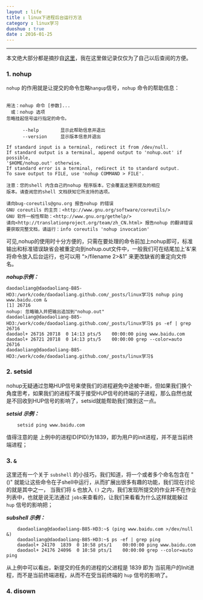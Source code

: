 ```yaml
---
layout : life
title : linux下进程后台运行方法
category : linux学习
duoshuo : true
date : 2016-01-25
---
```



******

本文绝大部分都是摘抄自[这里](https://www.ibm.com/developerworks/cn/linux/l-cn-nohup/)，我在这里做记录仅仅为了自己以后查阅的方便。

<!-- more -->

### 1. nohup

`nohup` 的作用就是让提交的命令忽略`hangup`信号，`nohup` 命令的帮助信息：

```

用法：nohup 命令 [参数]...
　或：nohup 选项
忽略挂起信号运行指定的命令。

      --help		显示此帮助信息并退出
      --version		显示版本信息并退出

If standard input is a terminal, redirect it from /dev/null.
If standard output is a terminal, append output to 'nohup.out' if possible,
'$HOME/nohup.out' otherwise.
If standard error is a terminal, redirect it to standard output.
To save output to FILE, use 'nohup COMMAND > FILE'.

注意：您的shell 内含自己的nohup 程序版本，它会覆盖这里所提及的相应
版本。请查阅您的shell 文档获知它所支持的选项。

请向bug-coreutils@gnu.org 报告nohup 的错误
GNU coreutils 的主页：<http://www.gnu.org/software/coreutils/>
GNU 软件一般性帮助：<http://www.gnu.org/gethelp/>
请向<http://translationproject.org/team/zh_CN.html> 报告nohup 的翻译错误
要获取完整文档，请运行：info coreutils 'nohup invocation'

```

可见,nohup的使用时十分方便的，只需在要处理的命令前加上nohup即可，标准输出和标准错误缺省会被重定向到nohup.out文件中，一般我们可在结尾加上'&'来将命令放入后台运行，也可以用 “>/filename 2>&1” 来更改缺省的重定向文件名。

***nohup示例：***
  
```
daodaoliang@daodaoliang-B85-HD3:/work/code/daodaoliang.github.com/_posts/linux学习$ nohup ping www.baidu.com &
[1] 26716
nohup: 忽略输入并把输出追加到"nohup.out"
daodaoliang@daodaoliang-B85-HD3:/work/code/daodaoliang.github.com/_posts/linux学习$ ps -ef | grep 26716
daodaol+ 26716 20718  0 14:13 pts/5    00:00:00 ping www.baidu.com
daodaol+ 26721 20718  0 14:13 pts/5    00:00:00 grep --color=auto 26716
daodaoliang@daodaoliang-B85-HD3:/work/code/daodaoliang.github.com/_posts/linux学习$ 

```

### 2. setsid

nohup无疑通过忽略HUP信号来使我们的进程避免中途被中断，但如果我们换个角度思考，如果我们的进程不属于接受HUP信号的终端的子进程，那么自然也就是不回收到HUP信号的影响了，setsid就能帮助我们做到这一点。

***setsid 示例：***

```
    setsid ping www.baidu.com
```

值得注意的是  上例中的进程ID(PID)为1839，即为用户的init进程，并不是当前终端进程；


### 3. `&`

这里还有一个关于 `subshell` 的小技巧，我们知道，将一个或者多个命名包含在 "()" 就能让这些命令在子shell中运行，从而扩展出很多有趣的功能，我们现在讨论的就是其中之一，
当我们将 `&` 也放入 `()` 之内，我们发现所提交的作业并不在作业列表中，也就是说无法通过 `jobs`来查看的，让我们来看看为什么这样就能躲过 `hup` 信号的影响把；

***subshell 示例：***

```
    daodaoliang@daodaoliang-B85-HD3:~$ (ping www.baidu.com >/dev/null &)
    daodaoliang@daodaoliang-B85-HD3:~$ ps -ef | grep ping
    daodaol+ 24170  1839  0 10:58 pts/1    00:00:00 ping www.baidu.com
    daodaol+ 24176 24096  0 10:58 pts/1    00:00:00 grep --color=auto ping
```

从上例中可以看出，新提交的任务的进程的父进程是 1839 即为 当前用户的Init进程，而不是当前终端进程，从而不在受当前终端的 `hup` 信号的影响了。


### 4. disown


